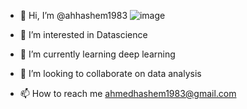 - 👋 Hi, I’m @ahhashem1983 ![image](https://user-images.githubusercontent.com/44122687/123519973-aa9cfa00-d6ae-11eb-9797-9f6836d520ae.png)

- 👀 I’m interested in Datascience
- 🌱 I’m currently learning deep learning
- 💞️ I’m looking to collaborate on data analysis
- 📫 How to reach me ahmedhashem1983@gmail.com

<!---
ahhashem1983/ahhashem1983 is a ✨ special ✨ repository because its `README.md` (this file) appears on your GitHub profile.
You can click the Preview link to take a look at your changes.
--->
